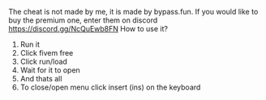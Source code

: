 The cheat is not made by me, it is made by bypass.fun. If you would like to buy the premium one, enter them on discord https://discord.gg/NcQuEwb8FN
How to use it?
1. Run it
2. Click fivem free
3. Click run/load
4. Wait for it to open
5. And thats all
6. To close/open menu click insert (ins) on the keyboard
